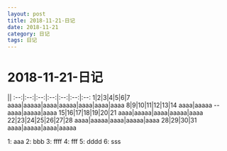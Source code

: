 ```yaml
---
layout: post
title: 2018-11-21-日记
date: 2018-11-21
category: 日记
tags: 日记
---
```

# 2018-11-21-日记

||
:--:|:--:|:--:|:--:|:--:|:--:|:--:
1|2|3|4|5|6|7
aaaa|aaaaa|aaaa|aaaaa|aaaa|aaaa|aaaa
8|9|10|11|12|13|14
aaaa|aaaaa -- aaaa|aaaaa|aaaa
15|16|17|18|19|20|21
aaaa|aaaaa|aaaa|aaaaa|aaaa
22|23|24|25|26|27|28
aaaa|aaaaa|aaaa|aaaaa|aaaa
28|29|30|31
aaaa|aaaaa|aaaa|aaaaa


1: aaa
2: bbb
3: ffff
4: fff
5: dddd
6: sss
 
